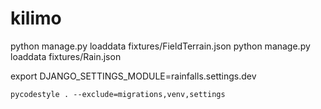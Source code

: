 # kilimo


python manage.py loaddata fixtures/FieldTerrain.json
python manage.py loaddata fixtures/Rain.json


export DJANGO_SETTINGS_MODULE=rainfalls.settings.dev

`pycodestyle . --exclude=migrations,venv,settings`